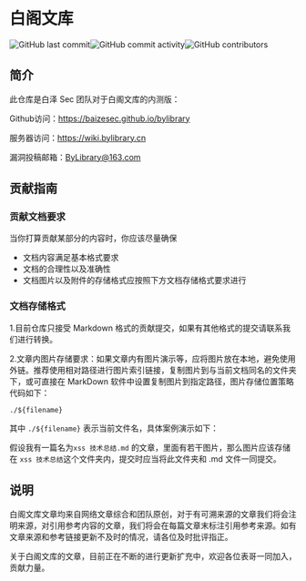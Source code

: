 # 白阁文库

![GitHub last commit](https://img.shields.io/github/last-commit/BaizeSec/bylibrary)![GitHub commit activity](https://img.shields.io/github/commit-activity/m/BaizeSec/bylibrary)![GitHub contributors](https://img.shields.io/github/contributors-anon/BaizeSec/bylibrary?color=brightgreen)


## 简介

此仓库是白泽 Sec 团队对于白阁文库的内测版：

Github访问：https://baizesec.github.io/bylibrary

服务器访问：https://wiki.bylibrary.cn

漏洞投稿邮箱：ByLibrary@163.com

## 贡献指南

### 贡献文档要求

当你打算贡献某部分的内容时，你应该尽量确保

- 文档内容满足基本格式要求
- 文档的合理性以及准确性
- 文档图片以及附件的存储格式应按照下方文档存储格式要求进行

### 文档存储格式

1.目前仓库只接受 Markdown 格式的贡献提交，如果有其他格式的提交请联系我们进行转换。

2.文章内图片存储要求：如果文章内有图片演示等，应将图片放在本地，避免使用外链。推荐使用相对路径进行图片索引链接，复制图片到与当前文档同名的文件夹下，或可直接在 MarkDown 软件中设置复制图片到指定路径，图片存储位置策略代码如下：

```
./${filename}
```

其中 `./${filename}` 表示当前文件名，具体案例演示如下：

假设我有一篇名为`xss 技术总结.md` 的文章，里面有若干图片，那么图片应该存储在 `xss 技术总结`这个文件夹内，提交时应当将此文件夹和 .md 文件一同提交。

## 说明

白阁文库文章均来自网络文章综合和团队原创，对于有可溯来源的文章我们将会注明来源，对引用参考内容的文章，我们将会在每篇文章末标注引用参考来源。如有文章来源和参考链接更新不及时的情况，请各位及时批评指正。

关于白阁文库的文章，目前正在不断的进行更新扩充中，欢迎各位表哥一同加入，贡献力量。